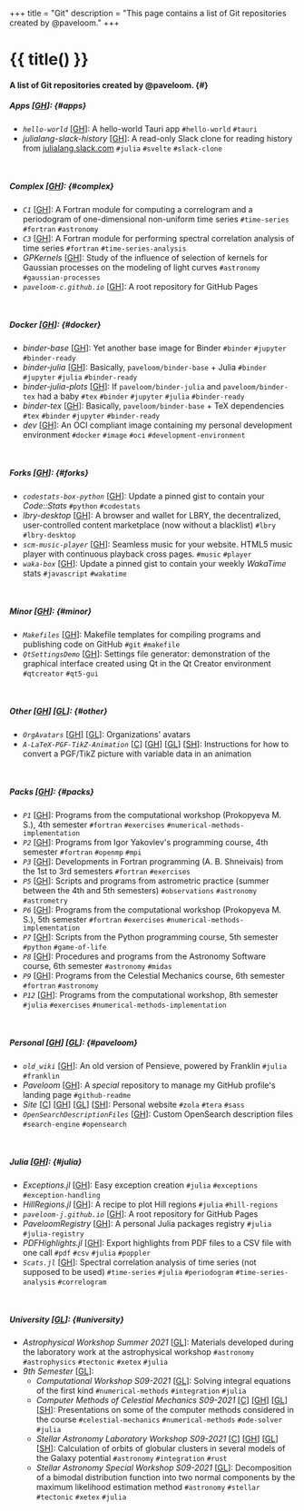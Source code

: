 +++
title = "Git"
description = "This page contains a list of Git repositories created by @paveloom."
+++

# {{ title() }}
#### A list of Git repositories created by @paveloom. {#}

##### Apps [[GH](https://github.com/paveloom-a)]: {#apps}
- *`hello-world`* [[GH](https://github.com/paveloom-a/hello-world)]: A hello-world Tauri app `#hello-world` `#tauri`
- *julialang-slack-history* [[GH](https://github.com/paveloom-a/julialang-slack-history)]: A read-only Slack clone for reading history from [julialang.slack.com](https://julialang.slack.com) `#julia` `#svelte` `#slack-clone`

<br>

##### Complex [[GH](https://github.com/paveloom-c)]: {#complex}
- *`C1`* [[GH](https://github.com/paveloom-c/C1)]: A Fortran module for computing a correlogram and a periodogram of one-dimensional non-uniform time series `#time-series` `#fortran` `#astronomy`
- *`C3`* [[GH](https://github.com/paveloom-c/C3)]: A Fortran module for performing spectral correlation analysis of time series `#fortran` `#time-series-analysis`
- *GPKernels* [[GH](https://github.com/paveloom-c/GPKernels)]: Study of the influence of selection of kernels for Gaussian processes on the modeling of light curves `#astronomy` `#gaussian-processes`
- *`paveloom-c.github.io`* [[GH](https://github.com/paveloom-c/paveloom-c.github.io)]: A root repository for GitHub Pages

<br>

##### Docker [[GH](https://github.com/paveloom-d)]: {#docker}

- *binder-base* [[GH](https://github.com/paveloom-d/binder-base)]: Yet another base image for Binder `#binder` `#jupyter` `#binder-ready`
- *binder-julia* [[GH](https://github.com/paveloom-d/binder-julia)]: Basically, `paveloom/binder-base` + Julia `#binder` `#jupyter` `#julia` `#binder-ready`
- *binder-julia-plots* [[GH](https://github.com/paveloom-d/binder-julia-plots)]: If `paveloom/binder-julia` and `paveloom/binder-tex` had a baby `#tex` `#binder` `#jupyter` `#julia` `#binder-ready`
- *binder-tex* [[GH](https://github.com/paveloom-d/binder-tex)]: Basically, `paveloom/binder-base` + TeX dependencies `#tex` `#binder` `#jupyter` `#binder-ready`
- *dev* [[GH](https://github.com/paveloom-d/dev)]: An OCI compliant image containing my personal development environment `#docker` `#image` `#oci` `#development-environment`

<br>

##### Forks [[GH](https://github.com/paveloom-f)]: {#forks}
- *`codestats-box-python`* [[GH](https://github.com/paveloom-f/codestats-box-python)]: Update a pinned gist to contain your *Code::Stats* `#python` `#codestats`
- *lbry-desktop* [[GH](https://github.com/paveloom-f/lbry-desktop)]: A browser and wallet for LBRY, the decentralized, user-controlled content marketplace (now without a blacklist) `#lbry` `#lbry-desktop`
- *`scm-music-player`* [[GH](https://github.com/paveloom-f/scm-music-player)]: Seamless music for your website. HTML5 music player with continuous playback cross pages. `#music` `#player`
- *`waka-box`* [[GH](https://github.com/paveloom-f/waka-box)]: Update a pinned gist to contain your weekly _WakaTime_ stats `#javascript` `#wakatime`

<br>

##### Minor [[GH](https://github.com/paveloom-m)]: {#minor}
- *`Makefiles`* [[GH](https://github.com/paveloom-m/Makefiles)]: Makefile templates for compiling programs and publishing code on GitHub `#git` `#makefile`
- *`QtSettingsDemo`* [[GH](https://github.com/paveloom-m/QtSettingsDemo)]: Settings file generator: demonstration of the graphical interface created using Qt in the Qt Creator environment `#qtcreator` `#qt5-gui`

<br>

##### Other [[GH](https://github.com/paveloom-o)] [[GL](https://gitlab.com/paveloom-g/other)]: {#other}

- *`OrgAvatars`* [[GH](https://github.com/paveloom-o/OrgAvatars)] [[GL](https://gitlab.com/paveloom-g/other/OrgAvatars)]: Organizations' avatars
- *`A-LaTeX-PGF-TikZ-Animation`* [[C](https://codeberg.org/paveloom-o/A-LaTeX-PGF-TikZ-Animation)] [[GH](https://github.com/paveloom-o/A-LaTeX-PGF-TikZ-Animation)] [[GL](https://gitlab.com/paveloom-g/other/a-latex-pgf-tikz-animation)] [[SH](https://sr.ht/~paveloom/A-LaTeX-PGF-TikZ-Animation)]: Instructions for how to convert a PGF/TikZ picture with variable data in an animation

<br>

##### Packs [[GH](https://github.com/paveloom-p)]: {#packs}
- *`P1`* [[GH](https://github.com/paveloom-p/P1)]: Programs from the computational workshop (Prokopyeva M. S.), 4th semester `#fortran` `#exercises` `#numerical-methods-implementation`
- *`P2`* [[GH](https://github.com/paveloom-p/P2)]: Programs from Igor Yakovlev's programming course, 4th semester `#fortran` `#openmp` `#mpi`
- *`P3`* [[GH](https://github.com/paveloom-p/P3)]: Developments in Fortran programming (A. B. Shneivais) from the 1st to 3rd semesters `#fortran` `#exercises`
- *`P5`* [[GH](https://github.com/paveloom-p/P5)]: Scripts and programs from astrometric practice (summer between the 4th and 5th semesters) `#observations`  `#astronomy` `#astrometry`
- *`P6`* [[GH](https://github.com/paveloom-p/P6)]: Programs from the computational workshop (Prokopyeva M. S.), 5th semester `#fortran` `#exercises` `#numerical-methods-implementation`
- *`P7`* [[GH](https://github.com/paveloom-p/P7)]: Scripts from the Python programming course, 5th semester `#python` `#game-of-life`
- *`P8`* [[GH](https://github.com/paveloom-p/P8)]: Procedures and programs from the Astronomy Software course, 6th semester `#astronomy` `#midas`
- *`P9`* [[GH](https://github.com/paveloom-p/P9)]: Programs from the Celestial Mechanics course, 6th semester `#fortran` `#astronomy`
- *`P12`* [[GH](https://github.com/paveloom-p/P12)]: Programs from the computational workshop, 8th semester `#julia` `#exercises` `#numerical-methods-implementation`

<br>

##### Personal [[GH](https://github.com/Paveloom)] [[GL](https://gitlab.com/paveloom-g/personal)]: {#paveloom}
- *`old_wiki`* [[GH](https://github.com/Paveloom/old_wiki)]: An old version of Pensieve, powered by Franklin `#julia` `#franklin`
- *Paveloom* [[GH](https://github.com/Paveloom/Paveloom)]: A *special* repository to manage my GitHub profile's landing page `#github-readme`
- *Site* [[C](https://codeberg.org/paveloom/pages)] [[GH](https://github.com/Paveloom/paveloom.github.io)] [[GL](https://gitlab.com/paveloom-g/personal/site)] [[SH](https://sr.ht/~paveloom/paveloom.shrt.site)]: Personal website `#zola` `#tera` `#sass`
- *`OpenSearchDescriptionFiles`* [[GH](https://github.com/Paveloom/OpenSearchDescriptionFiles)]: Custom OpenSearch description files  `#search-engine` `#opensearch`

<br>

##### Julia [[GH](https://github.com/paveloom-j)]: {#julia}
- *Exceptions.jl* [[GH](https://github.com/paveloom-j/Exceptions.jl)]: Easy exception creation `#julia` `#exceptions` `#exception-handling`
- *HillRegions.jl* [[GH](https://github.com/paveloom-j/HillRegions.jl)]: A recipe to plot Hill regions `#julia` `#hill-regions`
- *`paveloom-j.github.io`* [[GH](https://github.com/paveloom-j/paveloom-j.github.io)]: A root repository for GitHub Pages
- *PaveloomRegistry* [[GH](https://github.com/paveloom-j/PaveloomRegistry)]: A personal Julia packages registry `#julia` `#julia-registry`
- *PDFHighlights.jl* [[GH](https://github.com/paveloom-j/PDFHighlights.jl)]: Export highlights from PDF files to a CSV file with one call `#pdf` `#csv` `#julia` `#poppler`
- *`Scats.jl`* [[GH](https://github.com/paveloom-j/Scats.jl)]: Spectral correlation analysis of time series (not supposed to be used) `#time-series` `#julia` `#periodogram` `#time-series-analysis` `#correlogram`

<br>

##### University [[GL](https://gitlab.com/paveloom-g/university)]: {#university}
- *Astrophysical Workshop Summer 2021* [[GL](https://gitlab.com/paveloom-g/university/astrophysical-workshop-summer-2021)]: Materials developed during the laboratory work at the astrophysical workshop `#astronomy` `#astrophysics` `#tectonic` `#xetex` `#julia`
- *9th Semester* [[GL](https://gitlab.com/paveloom-g/university/s09-2021)]:
  - *Computational Workshop S09-2021* [[GL](https://gitlab.com/paveloom-g/university/s09-2021/computational-workshop)]: Solving integral equations of the first kind `#numerical-methods` `#integration` `#julia`
  - *Computer Methods of Celestial Mechanics S09-2021* [[C](https://codeberg.org/paveloom-university/Computer-Methods-of-Celestial-Mechanics-S09-2021)] [[GH](https://github.com/paveloom-university/Computer-Methods-of-Celestial-Mechanics-S09-2021)] [[GL](https://gitlab.com/paveloom-g/university/s09-2021/computer-methods-of-celestial-mechanics)] [[SH](https://sr.ht/~paveloom/Computer-Methods-of-Celestial-Mechanics-S09-2021)]: Presentations on some of the computer methods considered in the course `#celestial-mechanics` `#numerical-methods` `#ode-solver` `#julia`
  - *Stellar Astronomy Laboratory Workshop S09-2021* [[C](https://codeberg.org/paveloom-university/Stellar-Astronomy-Laboratory-Workshop-S09-2021)] [[GH](https://github.com/paveloom-university/Stellar-Astronomy-Laboratory-Workshop-S09-2021)] [[GL](https://gitlab.com/paveloom-g/university/s09-2021/stellar-astronomy-laboratory-workshop)] [[SH](https://sr.ht/~paveloom/Stellar-Astronomy-Laboratory-Workshop-S09-2021)]: Calculation of orbits of globular clusters in several models of the Galaxy potential `#astronomy` `#integration` `#rust`
  - *Stellar Astronomy Special Workshop S09-2021* [[GL](https://gitlab.com/paveloom-g/university/s09-2021/stellar-astronomy-special-workshop)]: Decomposition of a bimodal distribution function into two normal components by the maximum likelihood estimation method `#astronomy` `#stellar` `#tectonic` `#xetex` `#julia`
